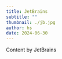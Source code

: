 ```yaml
---
title: JetBrains
subtitle: ""
thumbnail: ./jb.jpg
author: hs
date: 2024-06-30
---
```


Content by JetBrains
